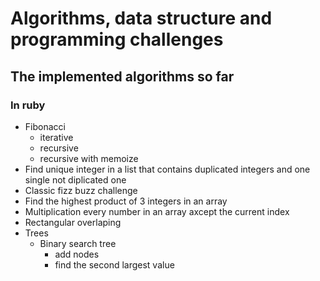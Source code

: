 # Algorithms, data structure and programming challenges

## The implemented algorithms so far

### In ruby
- Fibonacci
  - iterative
  - recursive
  - recursive with memoize
- Find unique integer in a list that contains duplicated integers and one single not diplicated one
- Classic fizz buzz challenge
- Find the highest product of 3 integers in an array
- Multiplication every number in an array axcept the current index
- Rectangular overlaping
- Trees
  - Binary search tree
    - add nodes
    - find the second largest value